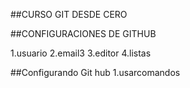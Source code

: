 ##CURSO GIT DESDE CERO


##CONFIGURACIONES DE GITHUB

1.usuario
2.email3
3.editor
4.listas

##Configurando Git hub
1.usarcomandos